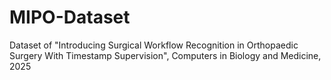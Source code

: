 # MIPO-Dataset
Dataset of "Introducing Surgical Workflow Recognition in Orthopaedic Surgery With Timestamp Supervision", Computers in Biology and Medicine, 2025
